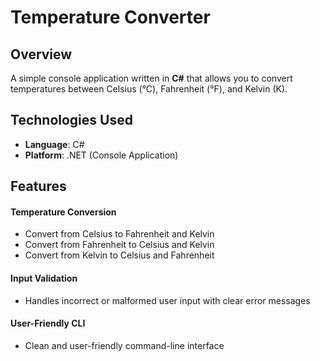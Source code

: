 # Temperature Converter

## Overview
A simple console application written in **C#** that allows you to convert temperatures between Celsius (°C), Fahrenheit (°F), and Kelvin (K).

## Technologies Used
- **Language**: C#
- **Platform**: .NET (Console Application)

## Features

#### Temperature Conversion
  - Convert from Celsius to Fahrenheit and Kelvin
  - Convert from Fahrenheit to Celsius and Kelvin
  - Convert from Kelvin to Celsius and Fahrenheit

#### Input Validation
  - Handles incorrect or malformed user input with clear error messages

#### User-Friendly CLI
  - Clean and user-friendly command-line interface
